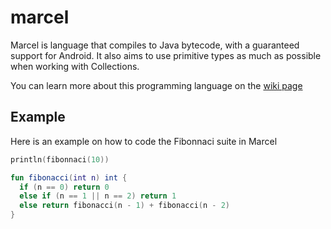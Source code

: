 # marcel
Marcel is language that compiles to Java bytecode, with a guaranteed support for Android. It also aims to use primitive types as much as possible when
working with Collections.

You can learn more about this programming language on the [wiki page](https://github.com/tambapps/marcel/wiki)
## Example

Here is an example on how to code the Fibonnaci suite in Marcel

```kotlin
println(fibonnaci(10))

fun fibonacci(int n) int {
  if (n == 0) return 0
  else if (n == 1 || n == 2) return 1
  else return fibonacci(n - 1) + fibonacci(n - 2)
}
```
